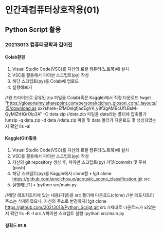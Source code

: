 # 인간과컴퓨터상호작용(01)
## Python Script 활용
### 20213013 컴퓨터공학과 김어진


#### Colab환경

1. Visual Studio Code(VSC)를 자신의 로컬 컴퓨터(노트북)에 설치
2. VSC를 활용해서 파이썬 스크립트(py) 작성
3. 해당 스크립트(py)를 Colab에 업로드
4. 실행해보기

//원 드라이브로 공유된 zip 파일을 Colab(혹은 Kaggle)에서 직접 다운로드
!wget "https://glosoriaimy.sharepoint.com/personal/cjchun_glosori_com/_layouts/15/download.as
px?share=EfMOsIgfjadEgVK_y8f3gAMBcUfLBsM-QyMIZtHGrOIp3A" -O data.zip
//data.zip 파일을 data라는 폴더에 압축풀기
!unzip -q data.zip -d data
//data.zip 파일 및 data 폴더가 다운로드 및 생성되었는지 확인
!ls -al


#### Kaggle(Git)활용

1. Visual Studio Code(VSC)를 자신의 로컬 컴퓨터(노트북)에 설치
2. VSC를 활용해서 파이썬 스크립트(py) 작성
3. 자신의 git repository 생성 후, 파이썬 스크립트(py) 커밋(commit) 및 푸쉬(push)
4. 해당 스크립트(py)를 Kaggle에서 clone함
• !git clone https://github.com/amclchosun/acoustic_scene_classification.git src
5. 실행해보기
• !python src/main.py

//해당 레포지토리에 있는 내용(파일)을 src 폴더에 다운로드(clone)
//본 레포지토리 주소는 삭제하였으니, 자신의 주소로 변경하자!
!git clone https://github.com/20213013/Python_Script.git src
//제대로 다운로드가 되었는지 확인
!ls -R -l src
//파이썬 스크립트 실행
!python src/main.py


#### 정확도 91.8
